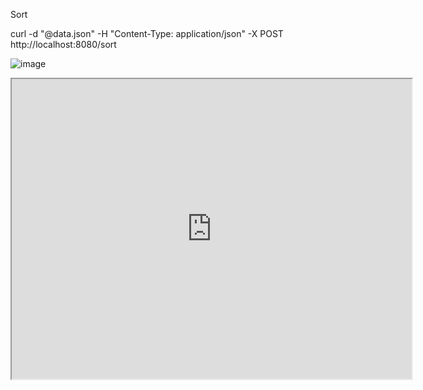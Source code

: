 Sort


curl -d "@data.json"  -H "Content-Type: application/json"  -X POST http://localhost:8080/sort


 
![image](https://drive.google.com/file/d/1drx1VBen9ft40PiIzZfaPBI9NS9FpiJl/preview)
<iframe src="https://drive.google.com/file/d/1drx1VBen9ft40PiIzZfaPBI9NS9FpiJl/preview" width="640" height="480"></iframe>
